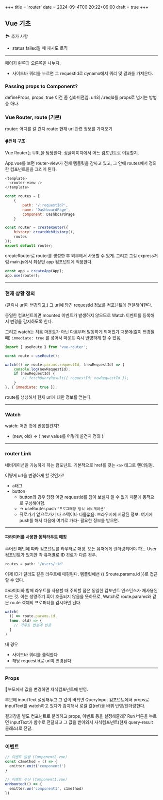 +++
title = 'router'
date = 2024-09-4T00:20:22+09:00
draft = true
+++
## Vue 기초

🏞️ 추가 사항
- status failed일 때 재시도 로직


---
페이지 왼쪽과 오른쪽을 나누자.
- 사이드바 쿼리를 누르면 그 requestId로 dynamo에서 쿼리 및 결과를 가져온다.

### Passing props to Component?
defineProps, props: true
이건 좀 심화버전임.
url의 /:reqId를 props로 넘기는 방법 중 하나.

### Vue Router, route (기본)
router: 어디를 갈 건지
route: 현재 url 관련 정보를 가져오기

#### 🍀전체 구조
Vue Router는 URL을 담당한다. 싱글페이지에서 어느 컴포넌트로 이동할지.

App.vue를 보면 router-view가 전체 템플릿을 감싸고 있고,
그 안에 routes에서 정의한 컴포넌트들을 그리게 된다.

```js
<template>
  <router-view />
</template>

const routes = [
    {
        path: '/:requestId?',
        name: 'DashboardPage',
        component: DashboardPage
    }

const router = createRouter({
    history: createWebHistory(),
    routes
});
export default router;
```
createRouter로 router를 생성한 후 외부에서 사용할 수 있게.
그리고 그걸 express처럼 main.js에서 
최상단 app 컴포넌트에 적용한다.
```js
const app = createApp(App);
app.use(router);
```


---
### 현재 상황 정의
(클릭시 url이 변경되고,)
그 url에 담긴 requestId 정보를 컴포넌트에 전달해야한다.

동일한 컴포넌트이면 mounted 이벤트가 발생하지 않으므로 
Watch 이벤트를 등록해서 변경을 감지하도록 한다. 

그리고 watch는 처음 마운트가 아닌 다음부터 발동하게 되어있기 때문에(값이 변경될 때)
`immediate: true` 를 넣어서 마운트 즉시 반영하게 할 수 있음.

```js
import { useRoute } from 'vue-router';

const route = useRoute();

watch(() => route.params.requestId, (newRequestId) => {
    console.log(newRequestId);
    if (newRequestId) {
        // fetchQueryResult({ requestId: newRequestId });
    }
}, { immediate: true });
```
route를 생성해서 현재 url에 대한 정보를 얻는다.

---
### Watch
watch: 어떤 것에 반응할건지?
- (new, old) => { new value를 어떻게 쓸건지 정의 }


---
### router Link
네비게이션을 가능하게 하는 컴포넌트.
기본적으로 href를 갖는 `<a>` 태그로 렌더링됨.

어떻게 url을 변경하게 할 것인가?
- a태그
- button
  - button의 경우 당장 어떤 requestId를 담아 보낼지 알 수 없기 때문에 동적으로 구성해야함.
  - -> useRouter.push `"프로그래밍 방식 네비게이션"`
  - 뒤로가기 앞으로가기 다 스택이나 다름없음. 브라우저에 저장된 정보. 여기에 push를 해서 다음에 여기로 가라- 필요한 정보를 받으면.


---
#### 파라미터를 사용한 동적라우트 매칭

주어진 패턴에 따라 컴포넌트를 라우터로 매핑.
모든 유저에게 렌더링되어야 하는 User 컴포넌트가 있지만 각 유저별로 ID 경로가 다른 경우.

```js
routes = path: '/users/:id'
```
이제 ID가 달라도 같은 라우트에 매핑된다.
템플릿에선 {{ $route.params.id }}로 접근할 수 있다.


파라미터와 함께 라우트를 사용할 때 주의할 점은 
동일한 컴포넌트 인스턴스가 재사용된다는 것.
이는 생명주기 훅이 호출되지 않음을 뜻하므로,
Watch로 route.params와 같은 route 객체의 프로퍼티를 감시하면 된다.

```js
watch(
  () => route.params.id,
  (new, old) => {
    // 라우트 변경에 반응
  }
)
```


내 경우 
- 사이드바 쿼리를 클릭한다
- 해당 requestId로 url이 변경된다


---
### Props
🔺부모에서 값을 변경하면 자식컴포넌트에 반영.

부모에 inputText 설정해두고
그 값이 바뀌면 
QueryInput 컴포넌트에서 props로 inputText를 watch하고 있다가 감지해서
로컬 값(ref)을 바꿔 반영/렌더링한다.

결과창을 별도 컴포넌트로 분리하고 props, 이벤트 등을 설정해줄래?
Run 버튼을 누르면 inputText가 함수로 전달되고
그 값을 받아와서 자식컴포넌트(현재 query-result 클래스)로 전달.



---
### 이벤트

```js
// 이벤트 발생 (Component2.vue)
const c2method = () => {
  emitter.emit('component1')
}

// 이벤트 수신 (Component1.vue)
onMounted(() => {
  emitter.on('component1', c1method)
})
```